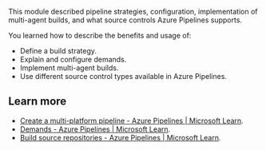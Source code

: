 This module described pipeline strategies, configuration, implementation of multi-agent builds, and what source controls Azure Pipelines supports.

You learned how to describe the benefits and usage of:

 -  Define a build strategy.
 -  Explain and configure demands.
 -  Implement multi-agent builds.
 -  Use different source control types available in Azure Pipelines.

## Learn more

 -  [Create a multi-platform pipeline - Azure Pipelines \| Microsoft Learn](/azure/devops/pipelines/get-started-multiplatform).
 -  [Demands - Azure Pipelines \| Microsoft Learn](/azure/devops/pipelines/process/demands).
 -  [Build source repositories - Azure Pipelines \| Microsoft Learn](/azure/devops/pipelines/repos).
